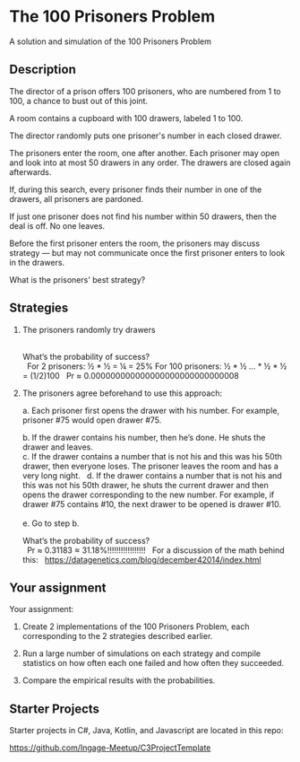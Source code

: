 # The 100 Prisoners Problem

A solution and simulation of the 100 Prisoners Problem

## Description

The director of a prison offers 100 prisoners, who are numbered from 1 to 100, a chance to bust out of this joint. 

A room contains a cupboard with 100 drawers, labeled 1 to 100. 

The director randomly puts one prisoner's number in each closed drawer. 

The prisoners enter the room, one after another. Each prisoner may open and look into at most 50 drawers in any order. The drawers are closed again afterwards. 

If, during this search, every prisoner finds their number in one of the drawers, all prisoners are pardoned. 

If just one prisoner does not find his number within 50 drawers, then the deal is off. No one leaves.

Before the first prisoner enters the room, the prisoners may discuss strategy — but may not communicate once the first prisoner enters to look in the drawers. 

What is the prisoners' best strategy?

## Strategies

1. The prisoners randomly try drawers     
    &nbsp;

    What’s the probability of success?  
    &nbsp;
    For 2 prisoners: ½ * ½ = ¼ = 25%
    For 100 prisoners: ½ * ½ … * ½ * ½ = (1/2)100
    &nbsp;
    Pr ≈ 0.000000000000000000000000000008
    <br/>
2. The prisoners agree beforehand to use this approach:

    a. Each prisoner first opens the drawer with his number. For example, prisoner #75 would open drawer #75.
    &nbsp;
  
    b. If the drawer contains his number, then he’s done. He shuts the drawer and leaves.
    &nbsp;  
    c. If the drawer contains a number that is not his and this was his 50th drawer, then everyone loses. The prisoner leaves the room and has a very long night.
    &nbsp;
    d. If the drawer contains a number that is not his and this was not his 50th drawer, he shuts the current drawer and then opens the drawer corresponding to the new number. For example, if drawer #75 contains #10, the next drawer to be opened is drawer #10.  
    &nbsp;    
    e. Go to step b.
    &nbsp;

    What’s the probability of success?  
    &nbsp;
    Pr ≈ 0.31183 ≈ 31.18%!!!!!!!!!!!!!!!!!
    &nbsp;
    For a discussion of the math behind this:
    &nbsp;
    https://datagenetics.com/blog/december42014/index.html
    &nbsp;

## Your assignment

Your assignment:

1. Create 2 implementations of the 100 Prisoners Problem, each corresponding to the 2 strategies described earlier.

2. Run a large number of simulations on each strategy and compile statistics on how often each one failed and how often they succeeded.

3. Compare the empirical results with the probabilities.


## Starter Projects

Starter projects in C#, Java, Kotlin, and Javascript are located in this repo:

https://github.com/Ingage-Meetup/C3ProjectTemplate
